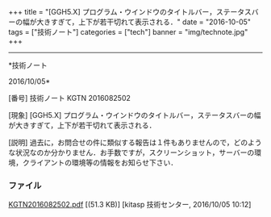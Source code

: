 ﻿+++
title = "[GGH5.X] プログラム・ウインドウのタイトルバー，ステータスバーの幅が大きすぎて，上下が若干切れて表示される．"
date = "2016-10-05"
tags = ["技術ノート"]
categories = ["tech"]
banner = "img/technote.jpg"
+++

-----------------------------------------------------------------------------------------------------------------------------

*技術ノート

2016/10/05*


[番号]
技術ノート KGTN 2016082502

[現象]
[GGH5.X]
プログラム・ウインドウのタイトルバー，ステータスバーの幅が大きすぎて，上下が若干切れて表示される．

[説明]
過去に，お問合せの件に類似する報告は１件もありませんので，どのような状況なのか分かりません．お手数ですが，スクリーンショット，サーバーの環境，クライアントの環境等の情報をお知らせ下さい．


### ファイル

 
 


[KGTN2016082502.pdf](http://techreport.kitasp.net/attachments/download/3017/KGTN2016082502.pdf)
 [(51.3 KB)] [kitasp 技術センター, 2016/10/05
10:12]


 


 

